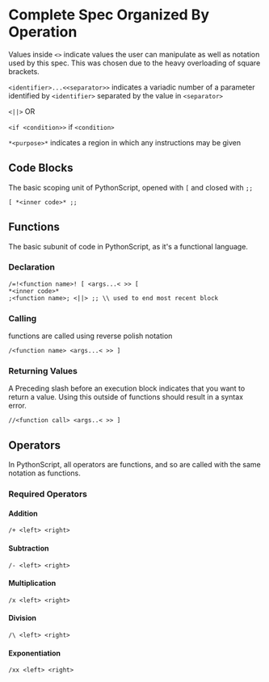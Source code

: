 # Complete Spec Organized By Operation

Values inside `<>` indicate values the user can manipulate as well as notation used by this spec. This was chosen due to the heavy overloading of square brackets.

`<identifier>...<<separator>>` indicates a variadic number of a parameter identified by `<identifier>` separated by the value in `<separator>`

`<||>` OR

`<if <condition>>` if `<condition>`

`*<purpose>*` indicates a region in which any instructions may be given

## Code Blocks

The basic scoping unit of PythonScript, opened with `[` and closed with `;;`

```PythonScript
[ *<inner code>* ;;
```

## Functions

The basic subunit of code in PythonScript, as it's a functional language.

### Declaration

```PythonScript
/=!<function name>! [ <args...< >> [
*<inner code>*
;<function name>; <||> ;; \\ used to end most recent block
```

### Calling

functions are called using reverse polish notation

```PythonScript
/<function name> <args...< >> ]
```

### Returning Values

A Preceding slash before an execution block indicates that you want to return a value. Using this outside of functions should result in a syntax error.

```PythonScript
//<function call> <args..< >> ]
```

## Operators

In PythonScript, all operators are functions, and so are called with the same notation as functions.

### Required Operators

#### Addition

```PythonScript
/+ <left> <right>
```

#### Subtraction

```PythonScript
/- <left> <right>
```

#### Multiplication

```PythonScript
/x <left> <right>
```

#### Division

```PythonScript
/\ <left> <right>
```

#### Exponentiation

[//]: # (TODO: add "variadic" exponentiation operator to spec)

```PythonScript
/xx <left> <right>
```
